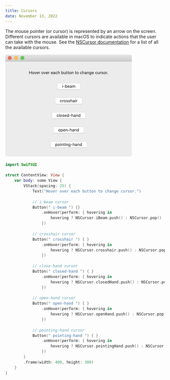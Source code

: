 ```yaml
---
title: Cursors
date: November 13, 2022
---
```


The mouse pointer (or cursor) is represented by an arrow on the screen. Different cursors are available in macOS to indicate actions that the user can take with the mouse. See the [NSCursor documentation](https://developer.apple.com/documentation/appkit/nscursor) for a list of all the available cursors.

<p><img src="../../assets/images/swiftui-cursors.png" style="max-width:400px;" alt="cursors"></p>

```swift
import SwiftUI

struct ContentView: View {
    var body: some View {
        VStack(spacing: 25) {
            Text("Hover over each button to change cursor.")

            // i-beam cursor
            Button(" i-beam ") {}
                .onHover(perform: { hovering in
                    hovering ? NSCursor.iBeam.push() : NSCursor.pop()
                })

            // crosshair cursor
            Button(" crosshair ") { }
                .onHover(perform: { hovering in
                    hovering ? NSCursor.crosshair.push() : NSCursor.pop()
                })

            // close-hand cursor
            Button(" closed-hand ") { }
                .onHover(perform: { hovering in
                    hovering ? NSCursor.closedHand.push() : NSCursor.pop()
                })

            // open-hand cursor
            Button(" open-hand ") { }
                .onHover(perform: { hovering in
                    hovering ? NSCursor.openHand.push() : NSCursor.pop()
                })

            // pointing-hand cursor
            Button(" pointing-hand ") { }
                .onHover(perform: { hovering in
                    hovering ? NSCursor.pointingHand.push() : NSCursor.pop()
                })
        }
        .frame(width: 400, height: 300)
    }
}
```
